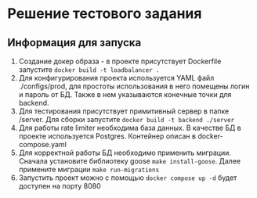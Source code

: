 # Решение тестового задания

## Информация для запуска

1. Создание докер образа - в проекте присутствует Dockerfile запустите `docker build -t loadbalancer .`
2. Для конфигурирования проекта используется YAML файл ./configs/prod, для простоты использования в него помещены логин и пароль от БД. Также в нем указываются конечные точки для backend. 
3. Для тестирования присутствует примитивный сервер в папке /server. Для сборки запустите `docker build -t backend ./server`
4. Для работы rate limiter необходима база данных. В качестве БД в проекте используется Postgres. Контейнер описан в docker-compose.yaml
5. Для корректной работы БД необходимо применить миграции. Сначала установите библиотеку goose `make install-goose`. Далее примените миграции `make run-migrations`
6. Запустить проект можно с помощью `docker compose up -d` будет доступен на порту 8080